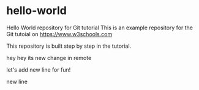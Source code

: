 # hello-world
Hello World repository for Git tutorial
This is an example repository for the Git tutoial on https://www.w3schools.com

This repository is built step by step in the tutorial.

hey hey its new change in remote

let's add new line for fun!

new line
